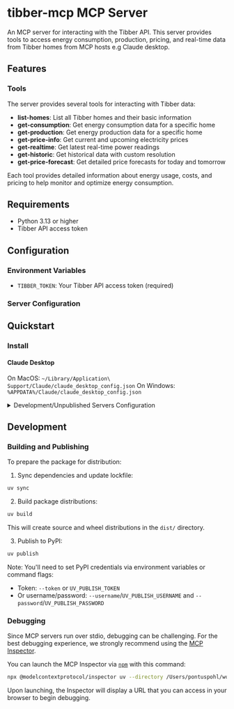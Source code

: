 # tibber-mcp MCP Server

An MCP server for interacting with the Tibber API. This server provides tools to access energy consumption, production, pricing, and real-time data from Tibber homes from MCP hosts e.g Claude desktop.

## Features

### Tools

The server provides several tools for interacting with Tibber data:

- **list-homes**: List all Tibber homes and their basic information
- **get-consumption**: Get energy consumption data for a specific home
- **get-production**: Get energy production data for a specific home
- **get-price-info**: Get current and upcoming electricity prices
- **get-realtime**: Get latest real-time power readings
- **get-historic**: Get historical data with custom resolution
- **get-price-forecast**: Get detailed price forecasts for today and tomorrow

Each tool provides detailed information about energy usage, costs, and pricing to help monitor and optimize energy consumption.

## Requirements

- Python 3.13 or higher
- Tibber API access token

## Configuration

### Environment Variables

- `TIBBER_TOKEN`: Your Tibber API access token (required)

### Server Configuration

## Quickstart

### Install

#### Claude Desktop

On MacOS: `~/Library/Application\ Support/Claude/claude_desktop_config.json`
On Windows: `%APPDATA%/Claude/claude_desktop_config.json`

<details>
  <summary>Development/Unpublished Servers Configuration</summary>

  ```
  "mcpServers": {
    "tibber-mcp": {
      "command": "uv",
      "args": [
        "--directory",
        "/path/to/tibber-mcp",
        "run",
        "tibber-mcp"
      ]
    }
  }
  ```

</details>

## Development

### Building and Publishing

To prepare the package for distribution:

1. Sync dependencies and update lockfile:
```bash
uv sync
```

2. Build package distributions:
```bash
uv build
```

This will create source and wheel distributions in the `dist/` directory.

3. Publish to PyPI:
```bash
uv publish
```

Note: You'll need to set PyPI credentials via environment variables or command flags:
- Token: `--token` or `UV_PUBLISH_TOKEN`
- Or username/password: `--username`/`UV_PUBLISH_USERNAME` and `--password`/`UV_PUBLISH_PASSWORD`

### Debugging

Since MCP servers run over stdio, debugging can be challenging. For the best debugging
experience, we strongly recommend using the [MCP Inspector](https://github.com/modelcontextprotocol/inspector).


You can launch the MCP Inspector via [`npm`](https://docs.npmjs.com/downloading-and-installing-node-js-and-npm) with this command:

```bash
npx @modelcontextprotocol/inspector uv --directory /Users/pontuspohl/workspace/ktc/prototypes/tibber-mcp run tibber-mcp
```


Upon launching, the Inspector will display a URL that you can access in your browser to begin debugging.
